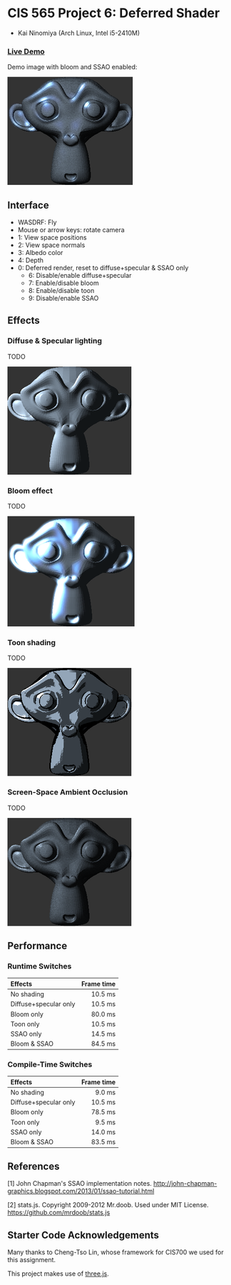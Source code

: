 CIS 565 Project 6: Deferred Shader
==================================

* Kai Ninomiya (Arch Linux, Intel i5-2410M)

### [Live Demo](https://kainino0x.github.io/Project6-DeferredShader/)

Demo image with bloom and SSAO enabled:

![](images/bloom_ssao.png)


Interface
---------

* WASDRF: Fly
* Mouse or arrow keys: rotate camera
* 1: View space positions
* 2: View space normals
* 3: Albedo color
* 4: Depth
* 0: Deferred render, reset to diffuse+specular & SSAO only
  * 6: Disable/enable diffuse+specular
  * 7: Enable/disable bloom
  * 8: Enable/disable toon
  * 9: Disable/enable SSAO


Effects
-------

### Diffuse & Specular lighting

TODO

![](images/diffuse.png)


### Bloom effect

TODO

![](images/bloom.png)


### Toon shading

TODO

![](images/toon.png)


### Screen-Space Ambient Occlusion

TODO

![](images/with_ssao.png)


Performance
-----------

### Runtime Switches

| Effects               | Frame time |
|:--------------------- | ----------:|
| No shading            |    10.5 ms |
| Diffuse+specular only |    10.5 ms |
| Bloom only            |    80.0 ms |
| Toon only             |    10.5 ms |
| SSAO only             |    14.5 ms |
| Bloom & SSAO          |    84.5 ms |


### Compile-Time Switches

| Effects               | Frame time |
|:--------------------- | ----------:|
| No shading            |     9.0 ms |
| Diffuse+specular only |    10.5 ms |
| Bloom only            |    78.5 ms |
| Toon only             |     9.5 ms |
| SSAO only             |    14.0 ms |
| Bloom & SSAO          |    83.5 ms |


References
----------

[1] John Chapman's SSAO implementation notes.
    http://john-chapman-graphics.blogspot.com/2013/01/ssao-tutorial.html

[2] stats.js. Copyright 2009-2012 Mr.doob. Used under MIT License.
    https://github.com/mrdoob/stats.js


Starter Code Acknowledgements
-----------------------------

Many thanks to Cheng-Tso Lin, whose framework for CIS700 we used for this
assignment.

This project makes use of [three.js](http://www.threejs.org).
